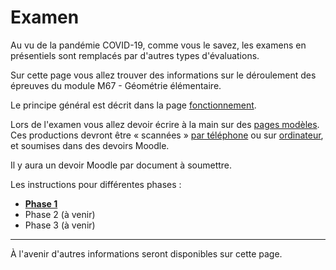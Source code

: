 # Examen

Au vu de la pandémie COVID-19, comme vous le savez, les examens en présentiels sont remplacés par d'autres types d'évaluations.

Sur cette page vous allez trouver des informations sur le déroulement des épreuves du module M67 - Géométrie élémentaire.

Le principe général est décrit dans la page [fonctionnement](fonctionnement/).

Lors de l'examen vous allez devoir écrire à la main sur des [pages modèles](templates/). Ces productions devront être « scannées » [par téléphone](https://labopp-info.pages.math.cnrs.fr/e-learning/post/2020-04-17-kroum-scan/) ou sur [ordinateur](https://labopp-info.pages.math.cnrs.fr/e-learning/post/2020-05-13-kroum-jpg2pdf-pc/), et soumises dans des devoirs Moodle.

Il y aura un devoir Moodle par document à soumettre.

Les instructions pour différentes phases :

- **[Phase 1](phase1/)**
- Phase 2 (à venir)
- Phase 3 (à venir)

---

À l'avenir d'autres informations seront disponibles sur cette page.
